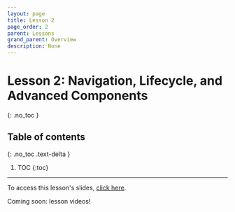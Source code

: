 ```yaml
---
layout: page
title: Lesson 2
page_order: 2
parent: Lessons
grand_parent: Overview
description: None
---
```


# Lesson 2: Navigation, Lifecycle, and Advanced Components
{: .no_toc }

## Table of contents
{: .no_toc .text-delta }

1. TOC
{:toc}

---

To access this lesson's slides, [click here](https://docs.google.com/presentation/d/1ymPWVwION9YCh8BJl1qNZijPzadlQUl8-epsSWXfzUU/edit?usp=sharing).

Coming soon: lesson videos!